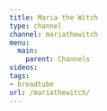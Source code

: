 ```yaml
---
title: Maria the Witch
type: channel
channel: mariathewitch
menu:
  main:
    parent: Channels
videos:
tags:
- breadtube
url: /mariathewitch/
---
```

